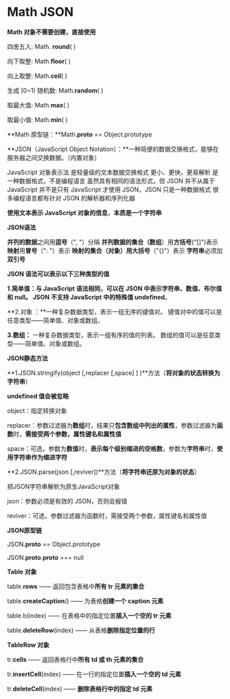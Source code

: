 # Math  JSON

**Math 对象不需要创建，直接使用**

四舍五入:  Math. **round**( )

向下取整:  Math.**floor**( )     

 向上取整:  Math.**ceil**( )

生成 [0~1) 随机数:  Math.**random**( )

取最大值:  Math.**max**( )       

取最小值:  Math.**min**( )

**Math 原型链：**Math.__proto__ == Object.prototype

**JSON（JavaScript Object Notation）：**一种简便的数据交换格式，能够在服务器之间交换数据。（内置对象）

 JavaScript 对象表示法
 是轻量级的文本数据交换格式
 更小、更快，更易解析
 是一种数据格式，不是编程语言
 虽然具有相同的语法形式，但 JSON 并不从属于 JavaScript
 并不是只有 JavaScript 才使用 JSON，JSON 只是一种数据格式
 很多编程语言都有针对 JSON 的解析器和序列化器

**使用文本表示 JavaScript  对象的信息**，**本质是一个字符串**

 **JSON语法**

**并列的数据**之间用**逗号**（", "）分隔
 **并列数据的集合（数组**）用**方括号**("[]")表示
 **映射**用**冒号**（": "）表示
 **映射的集合（对象）**用**大括号**（"{}"）表示
 **字符串**必须加**双引号**

**JSON 语法可以表示以下三种类型的值**

**1.简单值：**与 JavaScript 语法相同，可以在 JSON 中表示字符串、数值、布尔值和 null。
                 JSON **不支持** JavaScript 中的**特殊值 undefined**。 

**2.对象 ：**一种复杂数据类型，表示一组无序的键值对。
              键值对中的值可以是任意类型——简单值、对象或数组。

**3.数组：** 一种复杂数据类型，表示一组有序的值的列表。
              数组的值可以是任意类型——简单值、对象或数组。 

**JSON静态方法**

**1.JSON.stringify(object [,replacer [,space] ] )**方法（**将对象的状态转换为字符串**）

 **undefined 值会被忽略**

 object：指定转换对象

 replacer：参数过滤器为**数组**时，结果只**包含数组中列出的属性**，参数过滤器为**函数**时，**需接受两个参数，属性键名和属性值**

 space：可选，参数为**数值**时，**表示每个级别缩进的空格数**，参数为**字符串**时，**使用字符串作为缩进字符**

**2.JSON.parse(json [,reviver])**方法（**将字符串还原为对象的状态**）

 把JSON字符串解析为原生JavaScript对象

 json：参数必须是有效的 JSON，否则会报错

reviver：可选，参数过滤器为函数时，需接受两个参数，属性键名和属性值

**JSON原型链**

JSON.__proto__ == Object.prototype

JSON.__proto__.__proto__ === null

**Table 对象**

table.**rows** —— 返回包含表格中**所有 tr 元素的集合**

table.**createCaption**() —— 为表格**创建一个 caption 元素**

table.b(index) —— 在表格中的指定位置**插入一个空的 tr 元素**

table.**deleteRow**(index) —— 从表格**删除指定位置的行**

**TableRow 对象**

tr.**cells** —— 返回表格行中**所有 td 或 th 元素的集合** 

tr.**insertCell**(index) —— 在一行的指定位置**插入一个空的 td 元素**

tr.**deleteCell**(index) —— **删除表格行中的指定 td 元素**






















